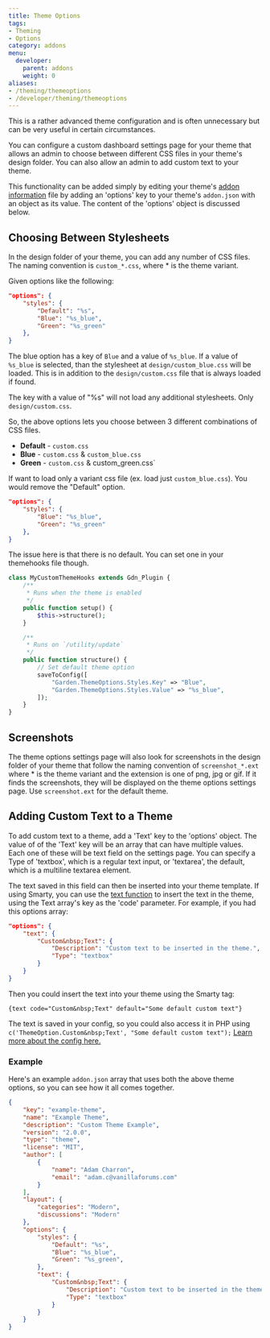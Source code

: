 ```yaml
---
title: Theme Options
tags:
- Theming
- Options
category: addons
menu:
  developer:
    parent: addons
    weight: 0
aliases:
- /theming/themeoptions
- /developer/theming/themeoptions
---
```


This is a rather advanced theme configuration and is often unnecessary but can be very useful in certain circumstances.

You can configure a custom dashboard settings page for your theme that allows an admin to choose between different CSS files in your theme's design folder. You can also allow an admin to add custom text to your theme.

This functionality can be added simply by editing your theme's [addon information](/developer/addons/addon-info.md) file by adding an 'options' key to your theme's `addon.json` with an object as its value. The content of the 'options' object is discussed below.

## Choosing Between Stylesheets

In the design folder of your theme, you can add any number of CSS files. The naming convention is `custom_*.css`, where * is the theme variant.

Given options like the following:
```json
"options": {
    "styles": {
        "Default": "%s", 
        "Blue": "%s_blue",
        "Green": "%s_green"
    },
}
```

The blue option has a key of `Blue` and a value of `%s_blue`. If a value of `%s_blue` is selected, than the stylesheet at `design/custom_blue.css` will be loaded. This is in addition to the `design/custom.css` file that is always loaded if found.

The key with a value of "%s" will not load any additional stylesheets. Only `design/custom.css`.

So, the above options lets you choose between 3 different combinations of CSS files. 
- **Default** - `custom.css`
- **Blue** - `custom.css` & `custom_blue.css`
- **Green** - `custom.css` & custom_green.css`

If want to load only a variant css file (ex. load just `custom_blue.css`). You would remove the "Default" option.

```json
"options": {
    "styles": {
        "Blue": "%s_blue",
        "Green": "%s_green"
    },
}
```

The issue here is that there is no default. You can set one in your themehooks file though.

```php
class MyCustomThemeHooks extends Gdn_Plugin {
    /**
     * Runs when the theme is enabled
     */
    public function setup() {
        $this->structure();
    }

    /**
     * Runs on `/utility/update`
     */
    public function structure() {
        // Set default theme option
        saveToConfig([
            "Garden.ThemeOptions.Styles.Key" => "Blue",
            "Garden.ThemeOptions.Styles.Value" => "%s_blue",
        ]);
    }
}
```

## Screenshots

The theme options settings page will also look for screenshots in the design folder of your theme that follow the naming convention of `screenshot_*.ext` where * is the theme variant and the extension is one of png, jpg or gif. If it finds the screenshots, they will be displayed on the theme options settings page. Use `screenshot.ext` for the default theme.

## Adding Custom Text to a Theme

To add custom text to a theme, add a 'Text' key to the 'options' object. The value of of the 'Text' key will be an array that can have multiple values. Each one of these will be text field on the settings page. You can specify a Type of 'textbox', which is a regular text input, or 'textarea', the default, which is a multiline textarea element.

The text saved in this field can then be inserted into your theme template. If using Smarty, you can use the [text function](/smarty/functions/text/) to insert the text in the theme, using the Text array's key as the 'code' parameter. For example, if you had this options array:

```json
"options": {
    "text": {
        "Custom&nbsp;Text": {
            "Description": "Custom text to be inserted in the theme.",
            "Type": "textbox"
        }
    }
}
```
Then you could insert the text into your theme using the Smarty tag:

```
{text code="Custom&nbsp;Text" default="Some default custom text"}
```

The text is saved in your config, so you could also access it in PHP using `c('ThemeOption.Custom&nbsp;Text', "Some default custom text");` [Learn more about the config here.](/developers/configuration/using)

### Example

Here's an example `addon.json` array that uses both the above theme options, so you can see how it all comes together.

```json
{
    "key": "example-theme",
    "name": "Example Theme",
    "description": "Custom Theme Example",
    "version": "2.0.0",
    "type": "theme",
    "license": "MIT",
    "author": [
        {
            "name": "Adam Charron",
            "email": "adam.c@vanillaforums.com"
        }
    ],
    "layout": {
        "categories": "Modern",
        "discussions": "Modern"
    },
    "options": {
        "styles": {
            "Default": "%s",
            "Blue": "%s_blue",
            "Green": "%s_green",
        },
        "text": {
            "Custom&nbsp;Text": {
                "Description": "Custom text to be inserted in the theme.",
                "Type": "textbox"
            }
        }
    }
}
```
